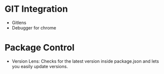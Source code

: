 # GIT Integration

* Gitlens
* Debugger for chrome

# Package Control

* Version Lens: Checks for the latest version inside package.json and lets you easily update versions.
